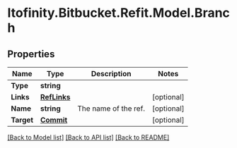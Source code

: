 # Itofinity.Bitbucket.Refit.Model.Branch
## Properties

Name | Type | Description | Notes
------------ | ------------- | ------------- | -------------
**Type** | **string** |  | 
**Links** | [**RefLinks**](RefLinks.md) |  | [optional] 
**Name** | **string** | The name of the ref. | [optional] 
**Target** | [**Commit**](Commit.md) |  | [optional] 

[[Back to Model list]](../README.md#documentation-for-models) [[Back to API list]](../README.md#documentation-for-api-endpoints) [[Back to README]](../README.md)

